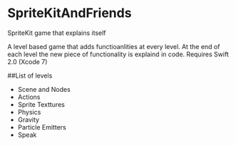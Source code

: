 # SpriteKitAndFriends
SpriteKit game that explains itself

A level based game that adds functioanlities at every level. At the end of each level the new piece of functionality is explaind in code.
Requires Swift 2.0 (Xcode 7)

##List of levels

- Scene and Nodes
- Actions
- Sprite Texttures
- Physics
- Gravity
- Particle Emitters
- Speak

